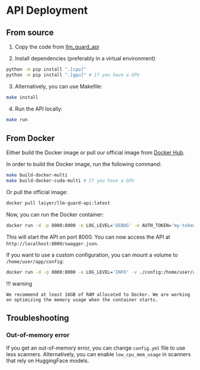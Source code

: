 # API Deployment

## From source

1. Copy the code from [llm_guard_api](https://github.com/protectai/llm-guard/tree/main/llm_guard_api)

2. Install dependencies (preferably in a virtual environment)
```bash
python -m pip install ".[cpu]"
python -m pip install ".[gpu]" # If you have a GPU
```

3. Alternatively, you can use Makefile:
```bash
make install
```

4. Run the API locally:
```bash
make run
```

## From Docker

Either build the Docker image or pull our official image from [Docker Hub](https://hub.docker.com/r/laiyer/llm-guard-api).

In order to build the Docker image, run the following command:

```bash
make build-docker-multi
make build-docker-cuda-multi # If you have a GPU
```

Or pull the official image:

```bash
docker pull laiyer/llm-guard-api:latest
```

Now, you can run the Docker container:

```bash
docker run -d -p 8000:8000 -e LOG_LEVEL='DEBUG' -e AUTH_TOKEN='my-token' laiyer/llm-guard-api:latest
```

This will start the API on port 8000. You can now access the API at `http://localhost:8000/swagger.json`.

If you want to use a custom configuration, you can mount a volume to `/home/user/app/config`:

```bash
docker run -d -p 8000:8000 -e LOG_LEVEL='INFO' -v ./config:/home/user/app/config laiyer/llm-guard-api:latest
```

!!! warning

    We recommend at least 16GB of RAM allocated to Docker. We are working on optimizing the memory usage when the container starts.

## Troubleshooting

### Out-of-memory error

If you get an out-of-memory error, you can change `config.yml` file to use less scanners.
Alternatively, you can enable `low_cpu_mem_usage` in scanners that rely on HuggingFace models.
